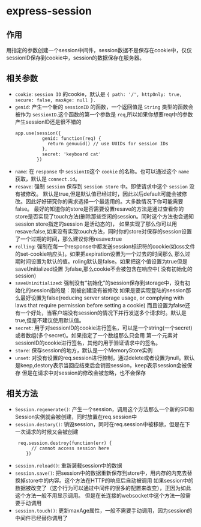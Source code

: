 # express-session

## 作用

用指定的参数创建一个session中间件，session数据不是保存在cookie中，仅仅sessionID保存到cookie中，session的数据保存在服务器。

## 相关参数

* `cookie`:  `session ID` 的cookie，默认是 `{ path: '/', httpOnly: true, secure: false, maxAge: null }. `
* `genid`: 产生一个新的 `sessionID` 的函数，一个返回值是 `String` 类型的函数会被作为 `sessionID`.这个函数的第一个参数是 `req`,所以如果你想要req中的参数产生sessionID还是很不错的 
    ```
    app.use(session({
              genid: function(req) {
                return genuuid() // use UUIDs for session IDs 
              },
              secret: 'keyboard cat'
            })
    ```
* `name`: 在 `response` 中 `sessionID`这个 `cookie` 的名称。也可以通过这个 `name`  获取，默认是 `connect.id`。
* `resave`: 强制 `session` 保存到 `session store` 中。即使请求中这个 `session` 没有被修改。
    默认是true,但是默认值已经过时，因此以后default可能会被修改。因此好好研究你的需求选择一个最适用的。大多数情况下你可能需要false。
    最好的知道你的store是否需要设置resave的方法是通过查看你的store是否实现了touch方法(删除那些空闲的session。同时这个方法也会通知session store指定的session 是活动态的)，
    如果实现了那么你可以用resave:false,如果没有实现touch方法，同时你的store对保存的session设置了一个过期的时间，那么建议你用resave:true 
* `rolling`: 强制在每一个response中都发送session标识符的cookie(如css文件的set-cookie响应头)。如果把expiration设置为一个过去的时间那么 
                       那么过期时间设置为默认的值。roling默认是false。如果把这个值设置为true但是saveUnitialized设置 
                       为false,那么cookie不会被包含在响应中( 没有初始化的session) 
* `saveUninitialized`: 强制没有“初始化”的session保存到storage中，没有初始化的session指的是：刚被创建没有被修改 
                     如果是要实现登陆的session那么最好设置为false(reducing server storage usage, or complying with laws that require permission before setting a cookie) 
                     而且设置为false还有一个好处，当客户端没有session的情况下并行发送多个请求时。默认是true,但是不建议使用默认值。 
* `secret`: 用于对sessionID的cookie进行签名，可以是一个string(一个secret)或者数组(多个secret)。如果指定了一个数组那么只会用 
                      第一个元素对sessionID的cookie进行签名，其他的用于验证请求中的签名。 
* `store`: 保存session的地方，默认是一个MemoryStore实例 
* `unset`: 对没有设置的req.session进行控制，通过delete或者设置为null。默认是keep,destory表示当回应结束后会销毁session，keep表示session会被保存 
           但是在请求中对session的修改会被忽略，也不会保存


## 相关方法

* `Session.regenerate()`: 产生一个session，调用这个方法那么一个新的SID和Session实例就会被创建，同时放置在req.session中 
* `session.destory()`:  销毁session，同时在req.session中被移除，但是在下一次请求的时候又会被创建 
    ```
     req.session.destroy(function(err) {
          // cannot access session here 
        })
    ```
* `session.reload()`: 重新装载session中的数据 
* `session.save()`:  把session中的数据重新保存到store中，用内存的内充去替换掉store中的内容。这个方法在HTTP的响应后自动被调用 
                       如果session中的数据被改变了（这个行为可以通过中间件的很多的配置来改变），正因为如此这个方法一般不用显示调用。 
                       但是在长连接的websocket中这个方法一般需要手动调用  
* `session.touch()`: 更新maxAge属性，一般不需要手动调用，因为session的中间件已经替你调用了 
